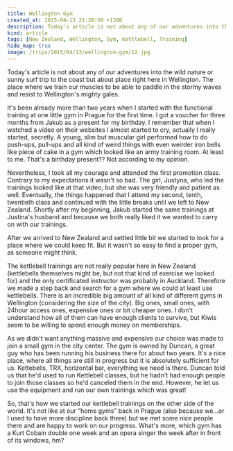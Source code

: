 ```yaml
---
title: Wellington Gym
created_at: 2015-04-13 21:30:50 +1300
description: Today's article is not about any of our adventures into the wild nature or sunny surf trip to the coast but about place right here in Wellington. The place where we train our muscles to be able to paddle in the stormy waves and resist to Wellington's mighty gales.
kind: article
tags: [New Zealand, Wellington, Gym, Kettlebell, Training]
hide_map: true
image: /trips/2015/04/13/wellington-gym/12.jpg
---
```



Today's article is not about any of our adventures into the wild nature or sunny surf trip to the coast but about place right here in Wellington. The place where we train our muscles to be able to paddle in the stormy waves and resist to Wellington's mighty gales.

It's been already more than two years when I started with the functional training at one little gym in Prague for the first time. I got a voucher for three months from Jakub as a present for my birthday. I remember that when I watched a video on their websites I almost started to cry, actually I really started, secretly. A young, slim but muscular girl performed how to do push-ups, pull-ups and all kind of weird things with even weirder iron bells like piece of cake in a gym which looked like an army training room. At least to me. That's a birthday present?? Not according to my opinion.

Nevertheless, I took all my courage and attended the first promotion class. Contrary to my expectations it wasn't so bad. The girl, Justyna, who led the trainings looked like at that video, but she was very friendly and patient as well. Eventually, the things happened that I attend my second, tenth, twentieth class and continued with the little breaks until we left to New Zealand. Shortly after my beginning, Jakub started the same trainings at Justina's husband and because we both really liked it we wanted to carry on with our trainings.

After we arrived to New Zealand and settled little bit we started to look for a place where we could keep fit. But it wasn't so easy to find a proper gym, as someone might think.

The kettlebell trainings are not really popular here in New Zealand (kettlebells themselves might be, but not that kind of exercise we looked for) and the only certificated instructor was probably in Auckland. Therefore we made a step back and search for a gym where we could at least use kettlebells. There is an incredible big amount of all kind of different gyms in Wellington (considering the size of the city). Big ones, small ones, with 24hour access ones, expensive ones or bit cheaper ones. I don't understand how all of them can have enough clients to survive, but Kiwis seem to be willing to spend enough money on memberships.

As we didn't want anything massive and expensive our choice was made to join a small gym in the city center. The gym is owned by Duncan, a great guy who has been running his business there for about two years. It's a nice place, where all things are still in progress but it is absolutely sufficient for us. Kettebells, TRX, horizontal bar, everything we need is there. Duncan told us that he'd used to run Kettlebell classes, but he hadn't had enough people to join those classes so he'd canceled them in the end. However, he let us use the equipment and run our own trainings which was great!

So, that's how we started our kettlebell trainings on the other side of the world. It's not like at our “home gyms” back in Prague (also because we…or I used to have more discipline back there) but we met some nice people there and are happy to work on our progress. What's more, which gym has a Kurt Cobain double one week and an opera singer the week after in front of its windows, hm?
